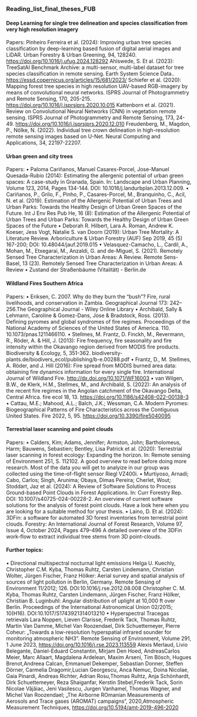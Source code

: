 ### Reading_list_final_theses_FUB

#### Deep Learning for single tree delineation and species classification from very high resolution imagery
Papers:
Pinheiro Ferreira et al. (2024): Improving urban tree species classification by deep-learning based fusion of digital aerial images and LiDAR. Urban Forestry & Urban Greening, 94, 128240. https://doi.org/10.1016/j.ufug.2024.128292
Ahlswede, S. Et al. (2023): TreeSatAI Benchmark Archive: a multi-sensor, multi-label dataset for tree species classification in remote sensing. Earth System Science Data.. https://essd.copernicus.org/articles/15/681/2023/
Schiefer et al. (2020): Mapping forest tree species in high resolution UAV-based RGB-imagery by means of convolutional neural networks. ISPRS Journal of Photogrammetry and Remote Sensing, 170, 205-215. https://doi.org/10.1016/j.isprsjprs.2020.10.015 
Kattenborn et al. (2021). Review on Convolutional Neural Networks (CNN) in vegetation remote sensing. ISPRS Journal of Photogrammetry and Remote Sensing, 173, 24-49. https://doi.org/10.1016/j.isprsjprs.2020.12.010 
Freudenberg, M., Magdon, P., Nölke, N. (2022). Individual tree crown delineation in high-resolution remote sensing images based on U-Net. Neural Computing and Applications, 34, 22197-22207. 

#### Urban green and city trees 
Papers:
•	Paloma Cariñanos, Manuel Casares-Porcel, Jose-Manuel Quesada-Rubio (2014): Estimating the allergenic potential of urban green spaces: A case-study in Granada, Spain. In: Landscape and Urban Planning, Volume 123, 2014, Pages 134-144. DOI: 10.1016/j.landurbplan.2013.12.009.
•	Cariñanos, P., Grilo, F., Pinho, P., Casares-Porcel, M., Branquinho, C., Acil, N. et al. (2019). Estimation of the Allergenic Potential of Urban Trees and Urban Parks: Towards the Healthy Design of Urban Green Spaces of the Future. Int J Env Res Pub He, 16 (8): Estimation of the Allergenic Potential of Urban Trees and Urban Parks: Towards the Healthy Design of Urban Green Spaces of the Future 
•	Deborah R. Hilbert, Lara A. Roman, Andrew K. Koeser, Jess Vogt, Natalie S. van Doorn (2019): Urban Tree Mortality: A Literature Review. Arboriculture & Urban Forestry (AUF) Sep 2019, 45 (5) 167-200; DOI: 10.48044/jauf.2019.015
•	Velasquez-Camacho, L., Cardil, A., Mohan, M., Etxegarai, M., Anzaldi, G. and de-Miguel, S. (2021). Remotely Sensed Tree Characterization in Urban Areas: A Review. Remote Sens-Basel, 13 (23). Remotely Sensed Tree Characterization in Urban Areas: A Review 
•	Zustand der Straßenbäume (Vitalität) - Berlin.de 

#### Wildland Fires Southern Africa
Papers:
•	Eriksen, C. 2007. Why do they burn the “bush”? Fire, rural livelihoods, and conservation in Zambia. Geographical Journal 173: 242–256.The Geographical Journal - Wiley Online Library
•	Archibald, Sally & Lehmann, Caroline & Gomez-Dans, Jose & Bradstock, Ross. (2013). Defining pyromes and global syndromes of fire regimes. Proceedings of the National Academy of Sciences of the United States of America. 110. 10.1073/pnas.1211466110. 
•	Stellmes, M. Frantz, D. Finckh, M., Revermann, R., Röder, A. & Hill, J. (2013): Fire frequency, fire seasonality and fire intensity within the Okavango region derived from MODIS fire products. Biodiversity & Ecology, 5, 351-362. biodiversity-plants.de/biodivers_ecol/publishing/b-e.00288.pdf 
•	Frantz, D., M. Stellmes, A. Röder, and J. Hill (2016): Fire spread from MODIS burned area data: obtaining fire dynamics information for every single fire. International Journal of Wildland Fire. http://dx.doi.org/10.1071/WF16003
•	van Wilgen, B.W., de Klerk, H.M., Stellmes, M., and Archibald, S. (2022): An analysis of the recent fire regimes in the Angolan catchment of the Okavango Delta, Central Africa. fire ecol 18, 13. https://doi.org/10.1186/s42408-022-00138-3 
•	Cattau, M.E.; Mahood, A.L.; Balch, J.K.; Wessman, C.A. Modern Pyromes: Biogeographical Patterns of Fire Characteristics across the Contiguous United States. Fire 2022, 5, 95. https://doi.org/10.3390/fire5040095


#### Terrestrial laser scanning and point clouds 
Papers:
•	Calders, Kim; Adams, Jennifer; Armston, John; Bartholomeus, Harm; Bauwens, Sebastien; Bentley, Lisa Patrick et al. (2020): Terrestrial laser scanning in forest ecology: Expanding the horizon. In: Remote sensing of Environment 251, S. 112102. 
A good overview to read before doing more research. Most of the data you will get to analyize in our group was collected using the time-of-flight sensor Riegl VZ400i.
•	Murtiyoso, Arnadi; Cabo, Carlos; Singh, Arunima; Obaya, Dimas Pereira; Cherlet, Wout; Stoddart, Jaz et al. (2024): A Review of Software Solutions to Process Ground-based Point Clouds in Forest Applications. In: Curr Forestry Rep. DOI: 10.1007/s40725-024-00228-2.
An overview of current software solutions for the analysis of forest point clouds. Have a look here when you are looking for a suitable method for your thesis.
•	Laino, D. Et al. (2024): 3DFin: a software for automated 3D forest inventories from terrestrial point clouds. Forestry: An International Journal of Forest Research, Volume 97, Issue 4, October 2024, Pages 479–496 A detailed overview of the 3DFin work-flow to extract individual tree stems from 3D point-clouds.


#### Further topics:
•	Directional multispectral nocturnal light emissions
Helga U. Kuechly, Christopher C.M. Kyba, Thomas Ruhtz, Carsten Lindemann, Christian Wolter, Jürgen Fischer, Franz Hölker: Aerial survey and spatial analysis of sources of light pollution in Berlin, Germany. Remote Sensing of Environment 11/2012; 126. DOI:10.1016/j.rse.2012.08.008
Christopher C. M. Kyba, Thomas Ruhtz, Carsten Lindemann, Jürgen Fischer, Franz Hölker, Christian B. Luginbuhl: Angular distribution of uplight at 10,000 ft over Berlin. Proceedings of the International Astronomical Union 02/2015; 10(H16). DOI:10.1017/S1743921314013210
•	Hyperspectral Tracegas retrievals
Lara Noppen, Lieven Clarisse, Frederik Tack, Thomas Ruhtz, Martin Van Damme, Michel Van Roozendael, Dirk Schuettemeyer, Pierre Coheur: „Towards a low-resolution hyperspatial infrared sounder for monitoring atmospheric NH3“. Remote Sensing of Environment, Volume 291, 1 June 2023, https://doi.org/10.1016/j.rse.2023.113559
Alexis Merlaud, Livio Belegante, Daniel-Eduard Constantin, Mirjam Den Hoed, AndreasCarlos Meier, Marc Allaart, Magdalena Ardelean, Maxim Arseni, Tim Bösch, Hugues Brenot,Andreea Calcan, Emmanuel Dekemper, Sebastian Donner, Steffen Dörner, Carmelia Dragomir,Lucian Georgescu, Anca Nemuc, Doina Nicolae, Gaia Pinardi, Andreas Richter, Adrian Rosu,Thomas Ruhtz, Anja Schönhardt, Dirk Schuettemeyer, Reza Shaiganfar, Kerstin Stebel,Frederik Tack, Sorin Nicolae Vâjâiac, Jeni Vasilescu, Jurgen Vanhamel, Thomas Wagner, and Michel Van Roozendael; „The Airborne ROmanian Measurements of Aerosols and Trace gases (AROMAT) campaigns“, 2020,Atmospheric Measurement Techniques, https://doi.org/10.5194/amt-2019-496-2020
